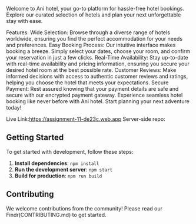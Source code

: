 Welcome to Ani hotel, your go-to platform for hassle-free hotel bookings. Explore our curated selection of hotels and plan your next unforgettable stay with ease.

Features:
Wide Selection: Browse through a diverse range of hotels worldwide, ensuring you find the perfect accommodation for your needs and preferences.
Easy Booking Process: Our intuitive interface makes booking a breeze. Simply select your dates, choose your room, and confirm your reservation in just a few clicks.
Real-Time Availability: Stay up-to-date with real-time availability and pricing information, ensuring you secure your desired hotel room at the best possible rate.
Customer Reviews: Make informed decisions with access to authentic customer reviews and ratings, helping you choose the hotel that meets your expectations.
Secure Payment: Rest assured knowing that your payment details are safe and secure with our encrypted payment gateway.
Experience seamless hotel booking like never before with Ani hotel. Start planning your next adventure today!


Live Link:https://assignment-11-de23c.web.app
Server-side repo:
## Getting Started

To get started with development, follow these steps:

1. **Install dependencies**: `npm install`
2. **Run the development server**: `npm start`
3. **Build for production**: `npm run build`

## Contributing

We welcome contributions from the community! Please read our Findr(CONTRIBUTING.md) to get started. 
        














